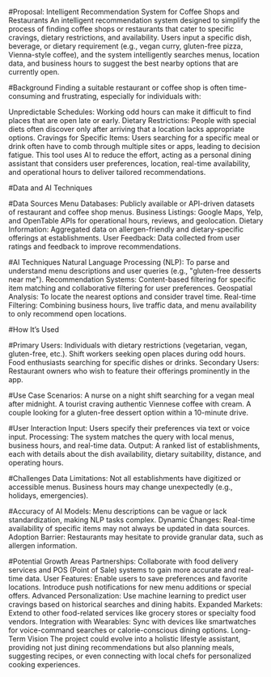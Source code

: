 #Proposal: Intelligent Recommendation System for Coffee Shops and Restaurants
An intelligent recommendation system designed to simplify the process of finding coffee shops or restaurants that cater to specific cravings, dietary restrictions, and availability. 
Users input a specific dish, beverage, or dietary requirement (e.g., vegan curry, gluten-free pizza, Vienna-style coffee), and the system intelligently searches menus, location data, and business hours to suggest the best nearby options that are currently open.

#Background
Finding a suitable restaurant or coffee shop is often time-consuming and frustrating, especially for individuals with:

Unpredictable Schedules: Working odd hours can make it difficult to find places that are open late or early.
Dietary Restrictions: People with special diets often discover only after arriving that a location lacks appropriate options.
Cravings for Specific Items: Users searching for a specific meal or drink often have to comb through multiple sites or apps, leading to decision fatigue.
This tool uses AI to reduce the effort, acting as a personal dining assistant that considers user preferences, location, real-time availability, and operational hours to deliver tailored recommendations.

#Data and AI Techniques

#Data Sources
Menu Databases: Publicly available or API-driven datasets of restaurant and coffee shop menus.
Business Listings: Google Maps, Yelp, and OpenTable APIs for operational hours, reviews, and geolocation.
Dietary Information: Aggregated data on allergen-friendly and dietary-specific offerings at establishments.
User Feedback: Data collected from user ratings and feedback to improve recommendations.

#AI Techniques
Natural Language Processing (NLP):
To parse and understand menu descriptions and user queries (e.g., "gluten-free desserts near me").
Recommendation Systems:
Content-based filtering for specific item matching and collaborative filtering for user preferences.
Geospatial Analysis:
To locate the nearest options and consider travel time.
Real-time Filtering:
Combining business hours, live traffic data, and menu availability to only recommend open locations.

#How It’s Used

#Primary Users:
Individuals with dietary restrictions (vegetarian, vegan, gluten-free, etc.).
Shift workers seeking open places during odd hours.
Food enthusiasts searching for specific dishes or drinks.
Secondary Users:
Restaurant owners who wish to feature their offerings prominently in the app.

#Use Case Scenarios:
A nurse on a night shift searching for a vegan meal after midnight.
A tourist craving authentic Viennese coffee with cream.
A couple looking for a gluten-free dessert option within a 10-minute drive.

#User Interaction
Input: Users specify their preferences via text or voice input.
Processing: The system matches the query with local menus, business hours, and real-time data.
Output: A ranked list of establishments, each with details about the dish availability, dietary suitability, distance, and operating hours.

#Challenges
Data Limitations:
Not all establishments have digitized or accessible menus.
Business hours may change unexpectedly (e.g., holidays, emergencies).

#Accuracy of AI Models:
Menu descriptions can be vague or lack standardization, making NLP tasks complex.
Dynamic Changes:
Real-time availability of specific items may not always be updated in data sources.
Adoption Barrier:
Restaurants may hesitate to provide granular data, such as allergen information.

#Potential Growth Areas
Partnerships: Collaborate with food delivery services and POS (Point of Sale) systems to gain more accurate and real-time data.
User Features:
Enable users to save preferences and favorite locations.
Introduce push notifications for new menu additions or special offers.
Advanced Personalization:
Use machine learning to predict user cravings based on historical searches and dining habits.
Expanded Markets:
Extend to other food-related services like grocery stores or specialty food vendors.
Integration with Wearables:
Sync with devices like smartwatches for voice-command searches or calorie-conscious dining options.
Long-Term Vision
The project could evolve into a holistic lifestyle assistant, providing not just dining recommendations but also planning meals, suggesting recipes, or even connecting with local chefs for personalized cooking experiences.
